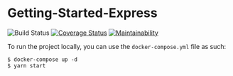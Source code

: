 # Getting-Started-Express

![Build Status](https://img.shields.io/circleci/build/github/MrColorado/Getting-Started-Express/master.svg)
[![Coverage Status](https://coveralls.io/repos/github/MrColorado/Getting-Started-Express/badge.svg)](https://coveralls.io/github/MrColorado/Getting-Started-Express)
[![Maintainability](https://api.codeclimate.com/v1/badges/a99a88d28ad37a79dbf6/maintainability)](https://codeclimate.com/github/codeclimate/codeclimate/maintainability)

To run the project locally, you can use the `docker-compose.yml` file as such:
```
$ docker-compose up -d
$ yarn start
```
